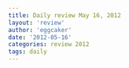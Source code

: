 ```yaml
---
title: Daily review May 16, 2012 
layout: 'review'
author: 'eggcaker'
date: '2012-05-16'
categories: review 2012
tags: daily
---
```



